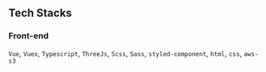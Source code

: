 ## Tech Stacks
### Front-end

`Vue`, `Vuex`, `Typescript`, `ThreeJs`, `Scss`, `Sass`, `styled-component`, `html`, `css`, `aws-s3`
